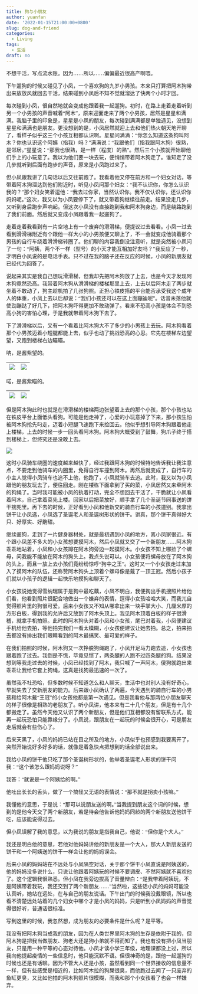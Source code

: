 ```yaml
---
title: 狗与小朋友
author: yuanfan
date: '2022-01-15T21:00:00+0800'
slug: dog-and-friend
categories:
  - Living
tags:
  - 生活
draft: no
---
```


<font face="微软雅黑">不想干活，写点流水账。因为……所以……偏偏最近很高产啊喂。

<!--more-->

下午遛狗的时候又碰见了小凤，一个喜欢狗的九岁小男孩。本来只打算把阿木狗带出来放放风就回去干活，结果碰到小凤后不知不觉就溜达了快两个小时才回。

每次碰到小凤，很自然地就会变成他跟着我一起遛狗。初时，在路上走着走着听到另一个小男孩的声音喊着“阿木”，原来迎面走来了两个小男孩，居然是星星和满满。我脑子里的印象是，星星是小凤的朋友，每次碰到满满都是单独遇见，没想到星星和满满也是朋友。更没想到的是，小凤居然就迎上去和他们热火朝天地开聊了，看样子似乎这三个小孩互相都认识啊。星星问满满：“你怎么知道这条狗叫阿木？你也认识这个阿姨（指我）吗？”满满说：“我跟他们（指我跟阿木狗）很熟，是邻居。”星星说：“那我也很熟，是一样（程度）的熟”。然后三个小孩就开始聊他们手上的小玩意了。我以为他们要一块去玩，便悄悄带着阿木狗走了。谁知走了没几步就听到后面有跑步的声音，原来是小凤跑过来了。

但小凤跟我讲了几句话以后又往前跑了。我看着他又停在前方和一个妇女对话，等带着阿木狗溜达到他们附近时，听见小凤问那个妇女：“我不认识你，你怎么认识我的？”那个妇女笑着逗他：“我去过你家，当然认识你。我不仅认识你，还认识你妈妈呢。”这次，我又以为小凤要停下了，就又带着狗继续往前走。结果没走几步，又听到身后跑步声响起。但这次小凤没有直接跑到我和阿木狗身边，而是绕路跑到了我们前面。然后就又变成小凤跟着我一起遛狗了。

走着走着我看到有一片空地上有一个废弃的滑滑梯，便提议过去看看。小凤一过去看到滑滑梯附近有个跟他一样大小的小男孩便又聊上了，不一会就变成他骑着那个男孩的自行车绕着滑滑梯转圈了。他们聊的内容我倒没注意听，就是突然被小凤问了一句：“阿姨，两个不一样（型号）的小天才能互相加好友吗？”我反应了一秒，才明白小凤说的是电话手表。只不过在我的脑子还在反应的时候，小凤的新朋友就已经代为回答了。

说起来其实是我自己想玩滑滑梯，但我却先把阿木狗放了上去，也是今天才发现阿木狗竟然恐高。我带着阿木狗从滑滑梯的楼梯那里上去，上去以后阿木走了两步就坐着不敢动了，狗主趁机拍了几张狗照。正担心铁皮搭的平台能否承受我这个成年人的体重，小凤上去以后却说：“我们小孩还可以在这上面蹦迪呢”。话音未落他就使劲蹦跶了好几下，把阿木狗吓得更加不敢动弹了。看来不恐高小孩是体会不到恐高小狗的害怕心理，于是我就带着阿木狗下去了。

下了滑滑梯以后，又有一个看着比阿木狗大不了多少的小男孩上去玩。阿木狗看着那个小男孩迈着小短腿都能上去，似乎也动了挑战恐高的心思。它先在楼梯左边望望，又跑到楼梯右边瞄瞄。

呐，是酱紫望的。

|![](https://yuanfan.rbind.io/images/2022/2022-01-15-1.jpg)|![](https://yuanfan.rbind.io/images/2022/2022-01-15-2.jpg)|
|:-:|:-:|

喏，是酱紫瞄的。

|![](https://yuanfan.rbind.io/images/2022/2022-01-15-3.jpg)|![](https://yuanfan.rbind.io/images/2022/2022-01-15-4.jpg)|
|:-:|:-:|

但是阿木狗此时也就是在滑滑梯的楼梯两边张望着上去的那个小孩，那个小孩也站在铁皮平台上面低头看狗。可能是他走神了，心爱的小玩意掉了下来，那小孩生怕被阿木狗抢先叼走，迈着小短腿飞速跑下来捡回去。他似乎想引导阿木狗跟着他走上楼梯，上去的时候一步一回头看阿木狗。阿木狗大概受到了鼓舞，狗爪子终于搭到楼梯上，但终究还是没敢上去。

![](https://yuanfan.rbind.io/images/2022/2022-01-15-5.jpg)

这时小凤骑车绕圈的速度越来越快了，经过我跟阿木狗的时候特地告诉我让我注意点，不要走到他骑车的内圈里，免得自行车撞到阿木。再然后就变成了，自行车的小主人觉得小凤骑车也追不上他，他跑了，小凤就骑车去追。此时，我又以为小凤跟他的朋友玩去了，便往回走。刚在楼栋下面拿到了买的菜，小凤居然又来牵阿木的狗绳了。当时我可能被小凤的执着打动，完全不想回去干活了，干脆就让小凤看着阿木，自己拿着菜先上楼。回家以后把菜放好，顺手拿了几个圣诞节同事送的饼干揣兜里。再下去的时候，正好看到小凤和他新交的骑自行车的小孩道别。我拿出饼干让小凤选，小凤选了圣诞老人和圣诞树形状的饼干。讲真，那个饼干真得好大只、好厚实、好齁甜。

继续遛狗，走到了一片健身器材处，就是最初遇到小凤的地方，离小凤家很近。有个跟小凤差不多大的小女孩想要摸阿木，然后小凤就又交了一个新朋友……阿木狗乖乖地站着，小凤和小女孩蹲在阿木狗旁边一起摸阿木。小女孩不知上哪捡了个螺母，问我能不能放在阿木的狗头上。我点头说可以。小女孩便将螺母放在了阿木狗的头上，而且一放上去小孩们竟纷纷惊呼“狗中之王”。这时又一个小女孩走过来加入了摸阿木的队伍，还称赞阿木狗头上顶着个螺母像是戴了一顶王冠。然后小孩子们就以小孩子的逻辑一起快乐地摸狗和聊天了。

小女孩说她觉得雪纳瑞属于是狗中最吃藕，小凤不明白，我便掏出手机搜照片给他们看，他看到照片很配合地做出一个嫌弃的表情，逗得小女孩哈哈大笑，而我兀自觉得照片里的狗很可爱。后来小女孩又不知从哪拿出来一块手掌大小、几厘米厚的方形白板，得到我的允许后又放到了阿木头顶上。我见阿木顶着白板的样子很滑稽，就拿手机拍照。此时的阿木狗头对着小凤和小女孩，尾巴对着我，小凤便建议手机给他去拍，等他拍完我们一看太模糊，小女孩便建议让她去拍。总之，拍来拍去都没有排出我们眼睛看到的阿木最搞笑、最可爱的样子。

在我们拍照的时候，阿木狗又一次挣脱狗绳跑了，小凤开足马力跑去追，小女孩也跟着跑了过去。我倒是不慌，毕竟见惯了，两条腿的人跑不过四条腿的狗。结果没想到等我走过去的时候，小凤已经找到了阿木，我只喊了一声阿木，傻狗就跑出来乖乖让我给它套上狗绳，这真是找狗最迅速的一次了。

虽然我不社恐哈，但多数时候不知道怎么和人聊天，生活中也对别人没有好奇心，早就失去了交新朋友的能力。后来跟小凤确认了两遍，今天遇到的骑自行车的小男孩和给阿木戴“王冠”的小女孩他都是第一次遇见。但是我看他与那两位小朋友聊天的样子很像是相熟的老朋友了。听小凤讲，他本来有二十几个朋友，但是有十几个都搬走了。虽然今天他又认识了两个新朋友，但是他们互相都没有留联系方式，能再一起玩恐怕只能靠缘分了。小凤说，跟朋友在一起玩的时候会很开心，可是朋友走后就会有些伤心了。

后来天黑了，小凤的妈妈已站在目之所及的地方，小凤似乎也预感到我要离开了，突然开始说好多好多的话，就像是着急快点把想到的话全部说出来。

我给小凤的饼干他只吃了那个圣诞树形状的，他举着圣诞老人形状的饼干问我：“这个该怎么跟妈妈说呀？”

我答：“就说是一个阿姨给的啊。”

他吐出长长的舌头，做了一个搞怪又无语的表情说：“那不就是拐卖小孩嘛。”

我懂他的意思，于是说：“那可以说朋友送的啊。”当我提到朋友这个词的时候，想到的是他今天交了两个新朋友，若是待会他告诉他妈妈同龄的两个新朋友送他饼干吃，应该能说得过去。

但小凤误解了我的意思，以为我说的朋友是指我自己，他说：“但你是个大人。”

我还是明白他的意思，若他对他妈妈讲他的新朋友是一个大人，那大人新朋友送的饼干和一个阿姨送的饼干一样会让他的妈妈误会。

后来小凤的妈妈站在不远处与小凤隔空对话，关于那个饼干小凤直说是阿姨送的，他的妈妈没多说什么，只说让他跟着阿姨玩的时候不要调皮、不然阿姨就不喜欢他了。这个逻辑我很熟悉。但小凤在我旁边拔高了音量辩白：“是我带着阿姨玩，不是阿姨带着我玩，我还交到了两个新朋友……”当然啦，这些话小凤的妈妈可能没认真听，她站在远处，在与自己的朋友说话。下午出门的时候我没戴眼镜，所以也看不清楚远处站着的几个妇女中哪个才是小凤的妈妈，只是听到小凤妈妈的声音觉得很好听，普通话很标准。

写到这里的时候，我忽然想，成为朋友的必要条件是什么呢？是平等。

我没有把阿木狗当成我的朋友，因为在人类世界里阿木狗的生存是依附于我的，但阿木狗是把我当做朋友、狗老大还是狗小弟就不得而知了。我也有没有把小凤当朋友，只是用一种平等的心态对待他。小凤才读小学三年级，地理课都没上过，所以我向他提起疫情的一些信息时，他只能沉默不语。但很神奇的是，跟他一起遛狗的时候也还是有话聊。因为不管大人还是小孩，虽然看到同一个世界接收的信息量不一样，但有些感受是相近的，比如阿木拉的狗屎很臭，而他跑过去闻了一只废弃的鱼缸更臭，又比如他拍的阿木狗照片很模糊，而我和那个小女孩看了也会一样嫌弃。
